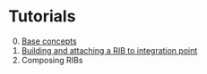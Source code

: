 # Tutorials

0. [Base concepts](baseconcepts.md)
1. [Building and attaching a RIB to integration point](tutorial1/README.md)
2. Composing RIBs 
